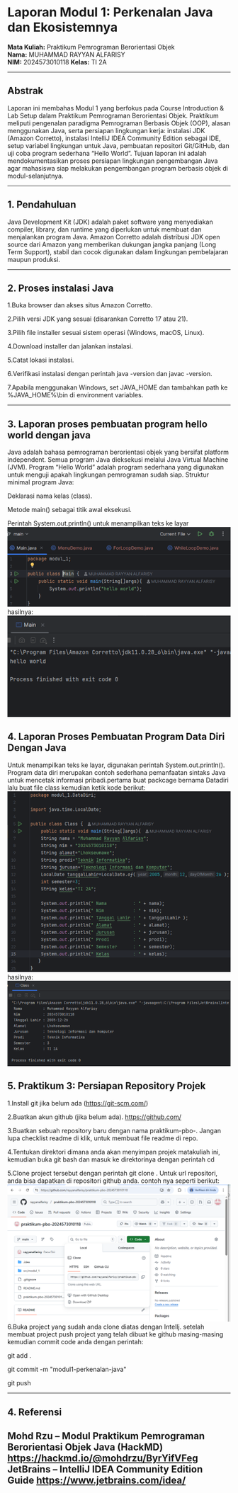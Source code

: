 # Laporan Modul 1: Perkenalan Java dan Ekosistemnya
**Mata Kuliah:** Praktikum Pemrograman Berorientasi Objek   
**Nama:** MUHAMMAD RAYYAN ALFARISY  
**NIM:** 2024573010118
**Kelas:** TI 2A

---

## Abstrak
Laporan ini membahas Modul 1 yang berfokus pada Course Introduction & Lab Setup dalam Praktikum Pemrograman Berorientasi Objek. Praktikum meliputi pengenalan paradigma Pemrograman Berbasis Objek (OOP), alasan menggunakan Java, serta persiapan lingkungan kerja: instalasi JDK (Amazon Corretto), instalasi IntelliJ IDEA Community Edition sebagai IDE, setup variabel lingkungan untuk Java, pembuatan repositori Git/GitHub, dan uji coba program sederhana “Hello World”. Tujuan laporan ini adalah mendokumentasikan proses persiapan lingkungan pengembangan Java agar mahasiswa siap melakukan pengembangan program berbasis objek di modul-selanjutnya.

---

## 1. Pendahuluan

Java Development Kit (JDK) adalah paket software yang menyediakan compiler, library, dan runtime yang diperlukan untuk membuat dan menjalankan program Java. Amazon Corretto adalah distribusi JDK open source dari Amazon yang memberikan dukungan jangka panjang (Long Term Support), stabil dan cocok digunakan dalam lingkungan pembelajaran maupun produksi.

---

## 2. Proses instalasi Java

1.Buka browser dan akses situs Amazon Corretto.

2.Pilih versi JDK yang sesuai (disarankan Corretto 17 atau 21).

3.Pilih file installer sesuai sistem operasi (Windows, macOS, Linux).

4.Download installer dan jalankan instalasi.

5.Catat lokasi instalasi.

6.Verifikasi instalasi dengan perintah java -version dan javac -version.

7.Apabila menggunakan Windows, set JAVA_HOME dan tambahkan path ke %JAVA_HOME%\bin di environment variables.

---

## 3. Laporan proses pembuatan program hello world dengan java
Java adalah bahasa pemrograman berorientasi objek yang bersifat platform independent. Semua program Java dieksekusi melalui Java Virtual Machine (JVM). Program “Hello World” adalah program sederhana yang digunakan untuk menguji apakah lingkungan pemrograman sudah siap.
Struktur minimal program Java:

Deklarasi nama kelas (class).

Metode main() sebagai titik awal eksekusi.

Perintah System.out.println() untuk menampilkan teks ke layar
![](gambar/gambar.png)
hasilnya:
![](gambar/hasil3.png)

## 4. Laporan Proses Pembuatan Program Data Diri Dengan Java
Untuk menampilkan teks ke layar, digunakan perintah System.out.println(). Program data diri merupakan contoh sederhana pemanfaatan sintaks Java untuk mencetak informasi pribadi.pertama buat packcage bernama Datadiri lalu buat file class kemudian ketik kode berikut:
![](gambar/gambar2.png)
hasilnya:
![](gambar/hasil2.png)

## 5. Praktikum 3: Persiapan Repository Projek
1.Install git jika belum ada (https://git-scm.com/)

2.Buatkan akun github (jika belum ada). https://github.com/

3.Buatkan sebuah repository baru dengan nama praktikum-pbo-<nim anda>. Jangan lupa checklist readme di klik, untuk membuat file readme di repo.

4.Tentukan direktori dimana anda akan menyimpan projek matakuliah ini, kemudian buka git bash dan masuk ke direktorinya dengan perintah cd <nama direktori>

5.Clone project tersebut dengan perintah git clone <url repositori>. Untuk url repositori, anda bisa dapatkan di repositori github anda. contoh nya seperti berikut:
![](gambar/gambar3.png)
6.Buka project yang sudah anda clone diatas dengan Intellj.
setelah membuat project push project yang telah dibuat ke github masing-masing kemudian commit code anda dengan perintah:

git add .

git commit -m "modul1-perkenalan-java"

git push

---

## 4. Referensi
Mohd Rzu – Modul Praktikum Pemrograman Berorientasi Objek Java (HackMD)
https://hackmd.io/@mohdrzu/ByrYifVFeg
JetBrains – IntelliJ IDEA Community Edition Guide
https://www.jetbrains.com/idea/ 
---
